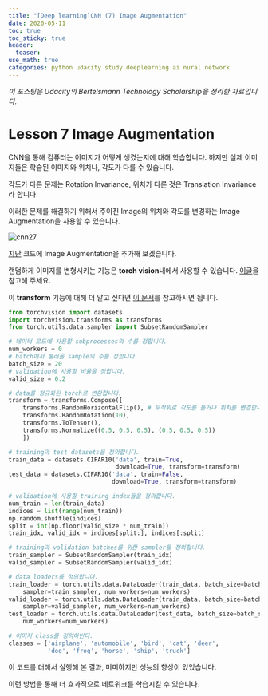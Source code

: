 ```yaml
---
title: "[Deep learning]CNN (7) Image Augmentation"
date: 2020-05-11
toc: true
toc_sticky: true
header:
  teaser: 
use_math: true
categories: python udacity study deeplearning ai nural network
---
```


*이 포스팅은 Udacity의 Bertelsmann Technology Scholarship을 정리한 자료입니다.*  

# Lesson 7 Image Augmentation

CNN을 통해 컴퓨터는 이미지가 어떻게 생겼는지에 대해 학습합니다. 하지만 실제 이미지들은 학습된 이미지와 위치나, 각도가 다를 수 있습니다.

각도가 다른 문제는 Rotation Invariance, 위치가 다른 것은 Translation Invariance라 합니다. 

이러한 문제를 해결하기 위해서 주이진 Image의 위치와 각도를 변경하는 Image Augmentation을 사용할 수 있습니다.

![cnn27](https://drive.google.com/uc?id=14rzLmgFhpjIbqbUF568SjYJluO-NGsll)

[지난](https://yongkcho.github.io/python/udacity/study/deeplearning/ai/nural/network/deep-34/) 코드에 Image Augmentation을 추가해 보겠습니다.

랜덤하게 이미지를 변형시키는 기능은 **torch vision**내에서 사용할 수 있습니다. [이글]((https://medium.com/nanonets/how-to-use-deep-learning-when-you-have-limited-data-part-2-data-augmentation-c26971dc8ced))을 참고해 주세요.

이 **transform** 기능에 대해 더 알고 싶다면 [이 문서](https://pytorch.org/docs/stable/torchvision/transforms.html)를 참고하시면 됩니다. 

```python
from torchvision import datasets
import torchvision.transforms as transforms
from torch.utils.data.sampler import SubsetRandomSampler

# 데이터 로드에 사용할 subprocesses의 수를 정합니다.
num_workers = 0
# batch에서 불러올 sample의 수를 정합니다.
batch_size = 20
# validation에 사용할 비율을 정합니다. 
valid_size = 0.2

# data를 정규화된 torch로 변환합니다.
transform = transforms.Compose([
    transforms.RandomHorizontalFlip(), # 무작위로 각도를 틀거나 위치를 변경합니다. 
    transforms.RandomRotation(10),
    transforms.ToTensor(),
    transforms.Normalize((0.5, 0.5, 0.5), (0.5, 0.5, 0.5))
    ])

# training과 test datasets을 정의합니다.
train_data = datasets.CIFAR10('data', train=True,
                              download=True, transform=transform)
test_data = datasets.CIFAR10('data', train=False,
                             download=True, transform=transform)

# validation에 사용할 training index들을 정의합니다. 
num_train = len(train_data)
indices = list(range(num_train))
np.random.shuffle(indices)
split = int(np.floor(valid_size * num_train))
train_idx, valid_idx = indices[split:], indices[:split]

# training과 validation batches를 위한 sampler를 정의합니다. 
train_sampler = SubsetRandomSampler(train_idx)
valid_sampler = SubsetRandomSampler(valid_idx)

# data loaders를 정의합니다. 
train_loader = torch.utils.data.DataLoader(train_data, batch_size=batch_size,
    sampler=train_sampler, num_workers=num_workers)
valid_loader = torch.utils.data.DataLoader(train_data, batch_size=batch_size, 
    sampler=valid_sampler, num_workers=num_workers)
test_loader = torch.utils.data.DataLoader(test_data, batch_size=batch_size, 
    num_workers=num_workers)

# 이미지 class를 정의하빈다. 
classes = ['airplane', 'automobile', 'bird', 'cat', 'deer',
           'dog', 'frog', 'horse', 'ship', 'truck']
```

이 코드를 더해서 실행해 본 결과, 미미하지만 성능의 향상이 있었습니다.

이런 방법을 통해 더 효과적으로 네트워크를 학습시킬 수 있습니다. 